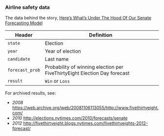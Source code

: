 ### Airline safety data

The data behind the story, [Here’s What’s Under The Hood Of Our Senate Forecasting Model](http://fivethirtyeight.com/features/heres-whats-under-the-hood-of-our-senate-forecasting-model)

Header | Definition
---|---------
`state` | Election
`year` | Year of election
`candidate` | Last name
`forecast_prob` | Probability of winning election per FiveThirtyEight Election Day forecast
`result` | `Win` or `Loss`

For archived results, see:

 * *2008* https://web.archive.org/web/20081106113055/http://www.fivethirtyeight.com/
 * *2010* http://elections.nytimes.com/2010/forecasts/senate
 * *2012* http://fivethirtyeight.blogs.nytimes.com/fivethirtyeights-2012-forecast/
